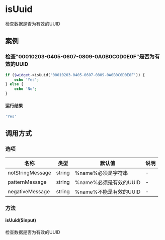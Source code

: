 isUuid
======

检查数据是否为有效的UUID

案例
----

### 检查"00010203-0405-0607-0809-0A0B0C0D0E0F"是否为有效的UUID
```php
if ($widget->isUuid('00010203-0405-0607-0809-0A0B0C0D0E0F')) {
    echo 'Yes';
} else {
    echo 'No';
}
```

#### 运行结果
```php
'Yes'
```

调用方式
--------

### 选项

| 名称                | 类型    | 默认值                           | 说明              |
|---------------------|---------|----------------------------------|-------------------|
| notStringMessage    | string  | %name%必须是字符串               | -                 |
| patternMessage      | string  | %name%必须是有效的UUID           | -                 |
| negativeMessage     | string  | %name%不能是有效的UUID           | -                 |

### 方法

#### isUuid($input)
检查数据是否为有效的UUID